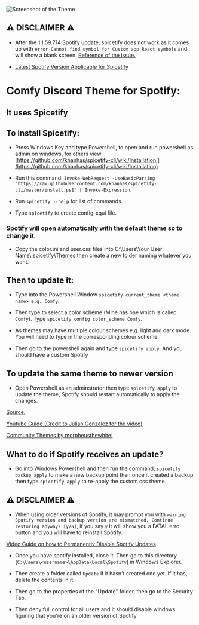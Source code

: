 ![Screenshot of the Theme](https://github.com/Parker06/Spotify-Comfy-Custom-CSS/blob/main/ComfyTheme.PNG)

## :warning: DISCLAIMER :warning:

* After the 1.1.59.714 Spotify update, spicetify does not work as it comes up with `error Cannot find symbol for Custom app React symbols` and will show a blank screen. [Reference of the issue.](https://github.com/khanhas/spicetify-cli/issues/845)

* [Latest Spotify Version Applicable for Spicetify](https://spotify.en.uptodown.com/windows/download/3712596)

# Comfy Discord Theme for Spotify:

## It uses Spicetify

## To install Spicetify:

* Press Windows Key and type Powershell, to open and run powershell as admin on windows, for others view [https://github.com/khanhas/spicetify-cli/wiki/Installation.](https://github.com/khanhas/spicetify-cli/wiki/Installation)

* Run this command: `Invoke-WebRequest -UseBasicParsing "https://raw.githubusercontent.com/khanhas/spicetify-cli/master/install.ps1" | Invoke-Expression`.

* Run `spicetify --help` for list of commands.

* Type `spicetify` to create config-xqui file.

### Spotify will open automatically with the default theme so to change it.

* Copy the color.ini and user.css files into C:\Users\Your User Name\\.spicetify\Themes then create a new folder naming whatever you want.

## Then to update it:

* Type into the Powershell Window `spicetify current_theme <theme name> e.g. Comfy`.

* Then type to select a color scheme (Mine has one which is called `Comfy`). Type `spicetify config color_scheme Comfy`.

* As themes may have multiple colour schemes e.g.  light and dark mode. You will need to type in the corresponding colour scheme.

* Then go to the powershell again and type `spicetify apply`. And you should have a custom Spotify

## To update the same theme to newer version

* Open Powershell as an adminstrator then type `spicetify apply` to update the theme, Spotify should restart automatically to apply the changes.

[Source.](https://www.muo.com/tag/customize-spotify-with-spicetify-themes/)

[Youtube Guide (Credit to Julian Gonzalez for the video)](https://www.youtube.com/watch?v=PoSidNiRu-g)

[Community Themes by morpheusthewhite:](https://github.com/morpheusthewhite/spicetify-themes/tree/master)

## What to do if Spotify receives an update?

* Go into Windows Powershell and then run the command, `spicetify backup apply` to make a new backup point then once it created a backup then type `spicetify apply` to re-apply the custom css theme.

## :warning: DISCLAIMER :warning:

* When using older versions of Spotify, it may prompt you with `warning Spotify version and backup version are mismatched.
Continue restoring anyway? [y/N]`, if you say `y` it will show you a FATAL erro button and you will have to reinstall Spotify.

[Video Guide on how to Permanently Disable Spotify Updates](https://www.youtube.com/watch?v=84TT-deLQtU)

* Once you have spotify installed, close it. Then go to this directory (`C:\Users\<username>\AppData\Local\Spotify`) in Windows Explorer. 

* Then create a folder called `Update` if it hasn't created one yet. If it has, delete the contents in it. 

* Then go to the properties of the "Update" folder, then go to the Security Tab.

* Then deny full control for all users and it should disable windows figuring that you're on an older version of Spotify
